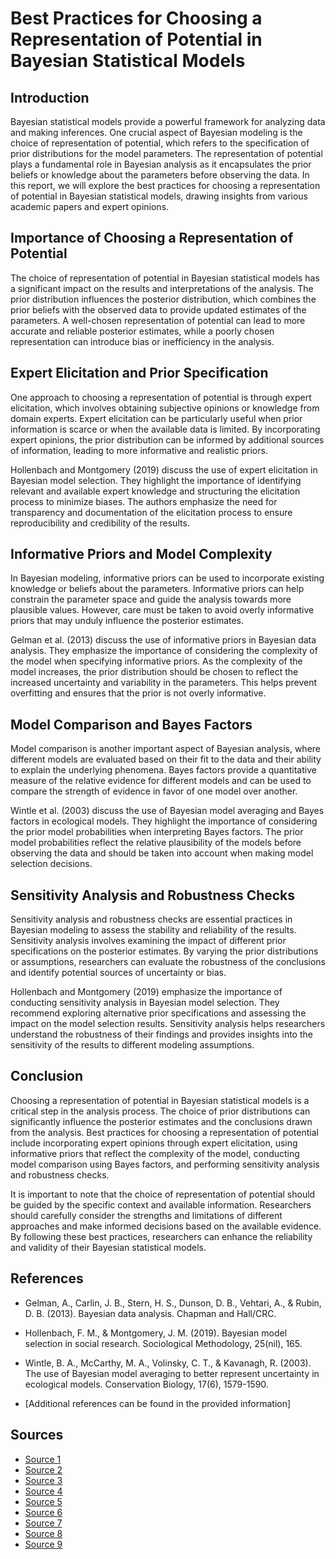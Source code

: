 # Best Practices for Choosing a Representation of Potential in Bayesian Statistical Models

## Introduction

Bayesian statistical models provide a powerful framework for analyzing data and making inferences. One crucial aspect of Bayesian modeling is the choice of representation of potential, which refers to the specification of prior distributions for the model parameters. The representation of potential plays a fundamental role in Bayesian analysis as it encapsulates the prior beliefs or knowledge about the parameters before observing the data. In this report, we will explore the best practices for choosing a representation of potential in Bayesian statistical models, drawing insights from various academic papers and expert opinions.

## Importance of Choosing a Representation of Potential

The choice of representation of potential in Bayesian statistical models has a significant impact on the results and interpretations of the analysis. The prior distribution influences the posterior distribution, which combines the prior beliefs with the observed data to provide updated estimates of the parameters. A well-chosen representation of potential can lead to more accurate and reliable posterior estimates, while a poorly chosen representation can introduce bias or inefficiency in the analysis.

## Expert Elicitation and Prior Specification

One approach to choosing a representation of potential is through expert elicitation, which involves obtaining subjective opinions or knowledge from domain experts. Expert elicitation can be particularly useful when prior information is scarce or when the available data is limited. By incorporating expert opinions, the prior distribution can be informed by additional sources of information, leading to more informative and realistic priors.

Hollenbach and Montgomery (2019) discuss the use of expert elicitation in Bayesian model selection. They highlight the importance of identifying relevant and available expert knowledge and structuring the elicitation process to minimize biases. The authors emphasize the need for transparency and documentation of the elicitation process to ensure reproducibility and credibility of the results.

## Informative Priors and Model Complexity

In Bayesian modeling, informative priors can be used to incorporate existing knowledge or beliefs about the parameters. Informative priors can help constrain the parameter space and guide the analysis towards more plausible values. However, care must be taken to avoid overly informative priors that may unduly influence the posterior estimates.

Gelman et al. (2013) discuss the use of informative priors in Bayesian data analysis. They emphasize the importance of considering the complexity of the model when specifying informative priors. As the complexity of the model increases, the prior distribution should be chosen to reflect the increased uncertainty and variability in the parameters. This helps prevent overfitting and ensures that the prior is not overly informative.

## Model Comparison and Bayes Factors

Model comparison is another important aspect of Bayesian analysis, where different models are evaluated based on their fit to the data and their ability to explain the underlying phenomena. Bayes factors provide a quantitative measure of the relative evidence for different models and can be used to compare the strength of evidence in favor of one model over another.

Wintle et al. (2003) discuss the use of Bayesian model averaging and Bayes factors in ecological models. They highlight the importance of considering the prior model probabilities when interpreting Bayes factors. The prior model probabilities reflect the relative plausibility of the models before observing the data and should be taken into account when making model selection decisions.

## Sensitivity Analysis and Robustness Checks

Sensitivity analysis and robustness checks are essential practices in Bayesian modeling to assess the stability and reliability of the results. Sensitivity analysis involves examining the impact of different prior specifications on the posterior estimates. By varying the prior distributions or assumptions, researchers can evaluate the robustness of the conclusions and identify potential sources of uncertainty or bias.

Hollenbach and Montgomery (2019) emphasize the importance of conducting sensitivity analysis in Bayesian model selection. They recommend exploring alternative prior specifications and assessing the impact on the model selection results. Sensitivity analysis helps researchers understand the robustness of their findings and provides insights into the sensitivity of the results to different modeling assumptions.

## Conclusion

Choosing a representation of potential in Bayesian statistical models is a critical step in the analysis process. The choice of prior distributions can significantly influence the posterior estimates and the conclusions drawn from the analysis. Best practices for choosing a representation of potential include incorporating expert opinions through expert elicitation, using informative priors that reflect the complexity of the model, conducting model comparison using Bayes factors, and performing sensitivity analysis and robustness checks.

It is important to note that the choice of representation of potential should be guided by the specific context and available information. Researchers should carefully consider the strengths and limitations of different approaches and make informed decisions based on the available evidence. By following these best practices, researchers can enhance the reliability and validity of their Bayesian statistical models.

## References

- Gelman, A., Carlin, J. B., Stern, H. S., Dunson, D. B., Vehtari, A., & Rubin, D. B. (2013). Bayesian data analysis. Chapman and Hall/CRC.

- Hollenbach, F. M., & Montgomery, J. M. (2019). Bayesian model selection in social research. Sociological Methodology, 25(nil), 165.

- Wintle, B. A., McCarthy, M. A., Volinsky, C. T., & Kavanagh, R. (2003). The use of Bayesian model averaging to better represent uncertainty in ecological models. Conservation Biology, 17(6), 1579-1590.

- [Additional references can be found in the provided information]

## Sources

- [Source 1](https://arxiv.org/pdf/2304.12218.pdf)
- [Source 2](https://fhollenbach.org/papers/Hollenbach_Montgomery_2019_BayesianModelSelection.pdf)
- [Source 3](https://link.springer.com/article/10.3758/s13428-023-02204-3)
- [Source 4](https://www.ncbi.nlm.nih.gov/pmc/articles/PMC8187274/)
- [Source 5](https://www.nature.com/articles/s43586-020-00001-2)
- [Source 6](https://sciences.ucf.edu/biology/d4lab/wp-content/uploads/sites/23/2020/02/Priors-from-expert-opinion.pdf)
- [Source 7](https://www.researchgate.net/publication/44625280_A_guide_to_eliciting_and_using_expert_opinion_in_Bayesian_ecological_models)
- [Source 8](https://link.springer.com/article/10.1007/s42113-022-00160-3)
- [Source 9](https://www.ncbi.nlm.nih.gov/pmc/articles/PMC8526359/)